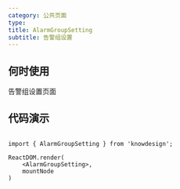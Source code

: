 ```yaml
---
category: 公共页面
type: 
title: AlarmGroupSetting
subtitle: 告警组设置
---
```


## 何时使用

告警组设置页面

## 代码演示

``` tsx | pure

import { AlarmGroupSetting } from 'knowdesign';

ReactDOM.render(
    <AlarmGroupSetting>,
    mountNode
)
```

